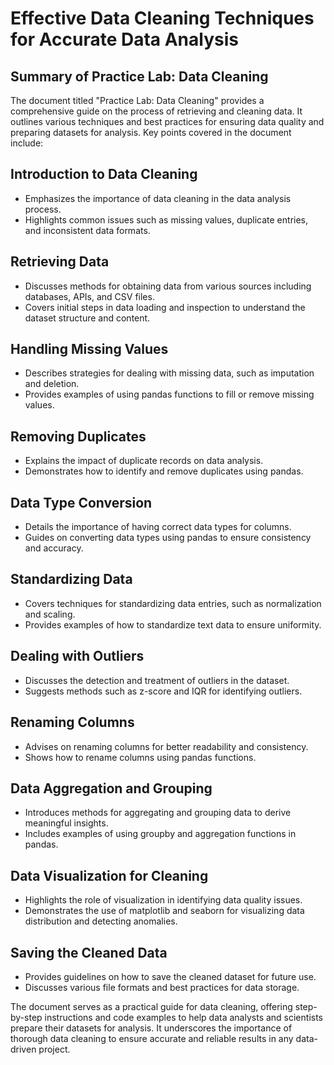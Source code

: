 # Effective Data Cleaning Techniques for Accurate Data Analysis

## Summary of Practice Lab: Data Cleaning

The document titled "Practice Lab: Data Cleaning" provides a comprehensive guide on the process of retrieving and cleaning data. It outlines various techniques and best practices for ensuring data quality and preparing datasets for analysis. Key points covered in the document include:

## Introduction to Data Cleaning
- Emphasizes the importance of data cleaning in the data analysis process.
- Highlights common issues such as missing values, duplicate entries, and inconsistent data formats.

## Retrieving Data
- Discusses methods for obtaining data from various sources including databases, APIs, and CSV files.
- Covers initial steps in data loading and inspection to understand the dataset structure and content.

## Handling Missing Values
- Describes strategies for dealing with missing data, such as imputation and deletion.
- Provides examples of using pandas functions to fill or remove missing values.

## Removing Duplicates
- Explains the impact of duplicate records on data analysis.
- Demonstrates how to identify and remove duplicates using pandas.

## Data Type Conversion
- Details the importance of having correct data types for columns.
- Guides on converting data types using pandas to ensure consistency and accuracy.

## Standardizing Data
- Covers techniques for standardizing data entries, such as normalization and scaling.
- Provides examples of how to standardize text data to ensure uniformity.

## Dealing with Outliers
- Discusses the detection and treatment of outliers in the dataset.
- Suggests methods such as z-score and IQR for identifying outliers.

## Renaming Columns
- Advises on renaming columns for better readability and consistency.
- Shows how to rename columns using pandas functions.

## Data Aggregation and Grouping
- Introduces methods for aggregating and grouping data to derive meaningful insights.
- Includes examples of using groupby and aggregation functions in pandas.

## Data Visualization for Cleaning
- Highlights the role of visualization in identifying data quality issues.
- Demonstrates the use of matplotlib and seaborn for visualizing data distribution and detecting anomalies.

## Saving the Cleaned Data
- Provides guidelines on how to save the cleaned dataset for future use.
- Discusses various file formats and best practices for data storage.

The document serves as a practical guide for data cleaning, offering step-by-step instructions and code examples to help data analysts and scientists prepare their datasets for analysis. It underscores the importance of thorough data cleaning to ensure accurate and reliable results in any data-driven project.


